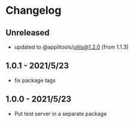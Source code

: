 # Changelog

## Unreleased
- updated to @applitools/utils@1.2.0 (from 1.1.3)


## 1.0.1 - 2021/5/23

- fix package tags

## 1.0.0 - 2021/5/23

- Put test server in a separate package
